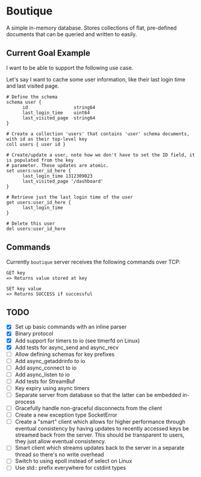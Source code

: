 # Boutique

A simple in-memory database. Stores collections of flat, pre-defined documents
that can be queried and written to easily.

## Current Goal Example

I want to be able to support the following use case.

Let's say I want to cache some user information, like their last login time and
last visited page.

```
# Define the schema
schema user {
      id                 string64
      last_login_time    uint64
      last_visited_page  string64
}

# Create a collection 'users' that contains 'user' schema documents, with id as their top-level key
coll users { user id }

# Create/update a user, note how we don't have to set the ID field, it is populated from the key
# parameter. These updates are atomic.
set users:user_id_here {
      last_login_time 1312309023
      last_visited_page '/dashboard'
}

# Retrieve just the last login time of the user
get users:user_id_here {
      last_login_time
}

# Delete this user
del users:user_id_here
```

## Commands

Currently `boutique` server receives the following commands over TCP:

```
GET key
=> Returns value stored at key

SET key value
=> Returns SUCCESS if successful
```

## TODO

- [x] Set up basic commands with an inline parser
- [x] Binary protocol
- [x] Add support for timers to io (see timerfd on Linux)
- [x] Add tests for async_send and async_recv
- [ ] Allow defining schemas for key prefixes
- [ ] Add async_getaddrinfo to io
- [ ] Add async_connect to io
- [ ] Add async_listen to io
- [ ] Add tests for StreamBuf
- [ ] Key expiry using async timers
- [ ] Separate server from database so that the latter can be embedded in-process
- [ ] Gracefully handle non-graceful disconnects from the client
- [ ] Create a new exception type SocketError
- [ ] Create a "smart" client which allows for higher performance through eventual
      consistency by having updates to recently accessed keys be streamed back
      from the server. This should be transparent to users, they just allow eventual
      consistency.
- [ ] Smart client which streams updates back to the server in a separate thread
      so there's no write overhead
- [ ] Switch to using epoll instead of select on Linux
- [ ] Use std:: prefix everywhere for cstdint types
